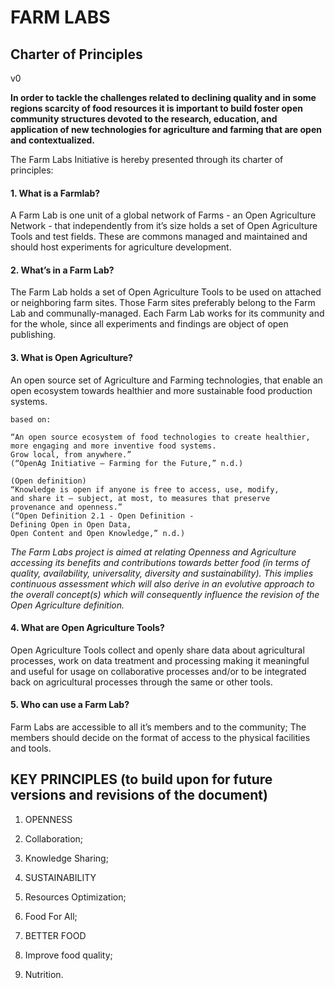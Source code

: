 # FARM LABS
## Charter of Principles
v0

**In order to tackle the challenges related to declining quality and in some regions scarcity of food resources it is important to build foster open community structures devoted to the research, education, and application of new technologies for agriculture and farming that are open and contextualized.**

The Farm Labs Initiative is hereby presented through its charter of principles:

#### 1. What is a Farmlab?

A Farm Lab is one unit of a global network of Farms - an Open Agriculture Network - that independently from it’s size holds a set of Open Agriculture Tools and test fields.
These are commons managed and maintained and should host experiments for agriculture development.


#### 2. What’s in a Farm Lab?

The Farm Lab holds a set of Open Agriculture Tools to be used on attached or neighboring farm sites. Those Farm sites preferably belong to the Farm Lab and communally-managed.
Each Farm Lab works for its community and for the whole, since all experiments and findings are object of open publishing.

 #### 3. What is Open Agriculture?

 An open source set of Agriculture and Farming technologies, that enable an open ecosystem towards healthier and more sustainable food production systems.

 ```
 based on:

“An open source ecosystem of food technologies to create healthier,
more engaging and more inventive food systems.
Grow local, from anywhere.”
(“OpenAg Initiative — Farming for the Future,” n.d.)

(Open definition)
“Knowledge is open if anyone is free to access, use, modify,
and share it — subject, at most, to measures that preserve
provenance and openness.”
(“Open Definition 2.1 - Open Definition -
Defining Open in Open Data,
Open Content and Open Knowledge,” n.d.)
```

*The Farm Labs project is aimed at relating Openness and Agriculture accessing its benefits and contributions towards better food (in terms of quality, availability, universality, diversity and sustainability). This implies continuous assessment which will also derive in an evolutive approach to the overall concept(s) which will consequently influence the revision of the Open Agriculture definition.*

#### 4. What are Open Agriculture Tools?

Open Agriculture Tools collect and openly share data about agricultural processes, work on data treatment and processing making it meaningful and useful for usage on collaborative processes and/or to be integrated back on agricultural processes through the same or other tools.

#### 5. Who can use a Farm Lab?
Farm Labs are accessible to all it’s members and to the community;
The members should decide on the format of access to the physical facilities and tools.

## KEY PRINCIPLES (to build upon for future versions and revisions of the document)

1. OPENNESS
  1. Collaboration;
  1. Knowledge Sharing;

1. SUSTAINABILITY
  1. Resources Optimization;
  1. Food For All;

1. BETTER FOOD
  1. Improve food quality;
  1. Nutrition.
